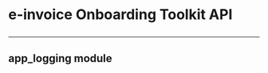 # e-invoice Onboarding Toolkit API<hr/>
## app_logging module
<!-- 
:::  ./discovery/app_logging
    <!-- handler:
      python:
    selection:
      members:
        - create_logger
    rendering:
      show_root_heading: false
      show_source: false -->
  <!-- 
      :docstring:
      :members: create_logger
      -->
